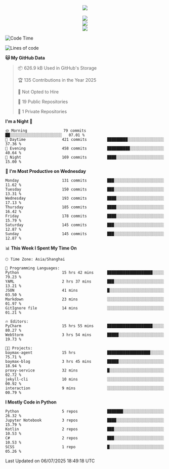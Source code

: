 <div align="center">
  <img src="https://readme-typing-svg.demolab.com?font=Zhi+Mang+Xing&size=40&pause=1000&color=000000&center=true&vCenter=true&lines=Baymax%E5%B0%8F%E6%8C%AF;Hello%20World"/><br/>
  <br/>
  <img src="https://skillicons.dev/icons?i=java,kotlin,python,c,cpp,html,css,javascript" /><br/>
  <img src="https://skillicons.dev/icons?i=spring,vue,pytorch,maven,gradle,mysql,sqlite,linux" /><br/>
  <img src="https://skillicons.dev/icons?i=idea,pycharm,webstorm,androidstudio,vscode,git,vim,md" /><br/>
</div>

<!--START_SECTION:waka-->
![Code Time](http://img.shields.io/badge/Code%20Time-1%2C099%20hrs%2034%20mins-blue)

![Lines of code](https://img.shields.io/badge/From%20Hello%20World%20I%27ve%20Written-6.1%20million%20lines%20of%20code-blue)

**🐱 My GitHub Data** 

> 📦 626.9 kB Used in GitHub's Storage 
 > 
> 🏆 135 Contributions in the Year 2025
 > 
> 🚫 Not Opted to Hire
 > 
> 📜 19 Public Repositories 
 > 
> 🔑 1 Private Repositories 
 > 
**I'm a Night 🦉** 

```text
🌞 Morning                79 commits          ██░░░░░░░░░░░░░░░░░░░░░░░   07.01 % 
🌆 Daytime                421 commits         █████████░░░░░░░░░░░░░░░░   37.36 % 
🌃 Evening                458 commits         ██████████░░░░░░░░░░░░░░░   40.64 % 
🌙 Night                  169 commits         ████░░░░░░░░░░░░░░░░░░░░░   15.00 % 
```
📅 **I'm Most Productive on Wednesday** 

```text
Monday                   131 commits         ███░░░░░░░░░░░░░░░░░░░░░░   11.62 % 
Tuesday                  150 commits         ███░░░░░░░░░░░░░░░░░░░░░░   13.31 % 
Wednesday                193 commits         ████░░░░░░░░░░░░░░░░░░░░░   17.13 % 
Thursday                 185 commits         ████░░░░░░░░░░░░░░░░░░░░░   16.42 % 
Friday                   178 commits         ████░░░░░░░░░░░░░░░░░░░░░   15.79 % 
Saturday                 145 commits         ███░░░░░░░░░░░░░░░░░░░░░░   12.87 % 
Sunday                   145 commits         ███░░░░░░░░░░░░░░░░░░░░░░   12.87 % 
```


📊 **This Week I Spent My Time On** 

```text
🕑︎ Time Zone: Asia/Shanghai

💬 Programming Languages: 
Python                   15 hrs 42 mins      ████████████████████░░░░░   79.23 % 
YAML                     2 hrs 37 mins       ███░░░░░░░░░░░░░░░░░░░░░░   13.21 % 
JSON                     41 mins             █░░░░░░░░░░░░░░░░░░░░░░░░   03.50 % 
Markdown                 23 mins             ░░░░░░░░░░░░░░░░░░░░░░░░░   01.97 % 
GitIgnore file           14 mins             ░░░░░░░░░░░░░░░░░░░░░░░░░   01.21 % 

🔥 Editors: 
PyCharm                  15 hrs 55 mins      ████████████████████░░░░░   80.27 % 
WebStorm                 3 hrs 54 mins       █████░░░░░░░░░░░░░░░░░░░░   19.73 % 

🐱‍💻 Projects: 
baymax-agent             15 hrs              ███████████████████░░░░░░   75.71 % 
baymax-blog              3 hrs 45 mins       █████░░░░░░░░░░░░░░░░░░░░   18.94 % 
proxy-service            32 mins             █░░░░░░░░░░░░░░░░░░░░░░░░   02.72 % 
jekyll-cli               10 mins             ░░░░░░░░░░░░░░░░░░░░░░░░░   00.92 % 
interaction              9 mins              ░░░░░░░░░░░░░░░░░░░░░░░░░   00.79 % 
```

**I Mostly Code in Python** 

```text
Python                   5 repos             ███████░░░░░░░░░░░░░░░░░░   26.32 % 
Jupyter Notebook         3 repos             ████░░░░░░░░░░░░░░░░░░░░░   15.79 % 
Kotlin                   2 repos             ███░░░░░░░░░░░░░░░░░░░░░░   10.53 % 
C#                       2 repos             ███░░░░░░░░░░░░░░░░░░░░░░   10.53 % 
SCSS                     1 repo              █░░░░░░░░░░░░░░░░░░░░░░░░   05.26 % 
```




 Last Updated on 06/07/2025 18:49:18 UTC
<!--END_SECTION:waka-->





